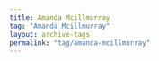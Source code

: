```yaml
---
title: Amanda Mcillmurray
tag: "Amanda Mcillmurray"
layout: archive-tags
permalink: "tag/amanda-mcillmurray"
---
```


